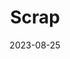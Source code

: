 ---
title: Scrap
fulltitle: Scrap
date: 2023-08-25
tags:
- 2023
characters:
- tzipora
categories: []
keywords:
- 2023
url: /stories/scrap/
toc: false
rgb: 251, 163, 127
image: /images/fullres/scrap.jpg
reddit: null
print: null
video: null
caption: She always comes out on top.
---
